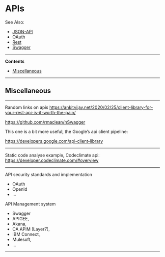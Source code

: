 # APIs

See Also:

 - [JSON-API](JSON-API.md)
 - [OAuth](OAuth.md)
 - [Rest](REST.md)
 - [Swagger](Swagger.md)

---

**Contents**

- [Miscellaneous](APIs.md#miscellaneous)

---

## Miscellaneous

---

Random links on apis
https://ankitvijay.net/2020/02/25/client-library-for-your-rest-api-is-it-worth-the-pain/

https://github.com/rmaclean/nSwagger

This one is a bit more useful, the Google’s api client pipeline:

https://developers.google.com/api-client-library

---

Static code analyse example, Codeclimate api:
https://developer.codeclimate.com/#overview

---

API security standards and implementation
 - OAuth
 - OpenId
 - ...

API Management system

 - Swagger
 - APIGEE,
 - Akana,
 - CA APIM (Layer7),
 - IBM Connect,
 - Mulesoft,
 - ...

---
